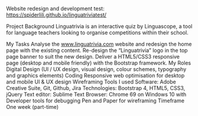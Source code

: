 
Website redesign and development test: https://spiderlili.github.io/linguatriviatest/

Project Background
Linguatrivia is an interactive quiz by Linguascope, a tool for language teachers looking to organise competitions within their school.

My Tasks
Analyse the www.linguatrivia.com website and redesign the home page with the existing content.
Re-design the “Linguatrivia” logo in the top page banner to suit the new design.
Deliver a HTML5/CSS3 responsive page (desktop and mobile friendly) with the Bootstrap framework.
My Roles
Digital Design (UI / UX design, visual design, colour schemes, typography and graphics elements)
Coding
Responsive web optimisation for desktop and mobile
UI & UX design
Wireframing
Tools I used
Software: Adobe Creative Suite, Git, Github, Jira
Technologies: Bootstrap 4, HTML5, CSS3, jQuery
Text editor: Sublime Text
Browser: Chrome 69 on Windows 10 with Developer tools for debugging
Pen and Paper for wireframing
Timeframe
One week (part-time)
